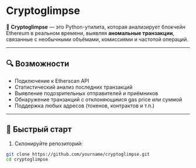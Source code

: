 # Cryptoglimpse

📡 **Cryptoglimpse** — это Python-утилита, которая анализирует блокчейн Ethereum в реальном времени, выявляя **аномальные транзакции**, связанные с необычными объёмами, комиссиями и частотой операций.

---

## 🔍 Возможности

- Подключение к Etherscan API
- Статистический анализ последних транзакций
- Выявление подозрительных отправителей и приёмников
- Обнаружение транзакций с отклоняющимся gas price или суммой
- Поддержка любых адресов (токенов, контрактов и т.п.)

---

## 🚀 Быстрый старт

1. Склонируйте репозиторий:
```bash
git clone https://github.com/yourname/cryptoglimpse.git
cd cryptoglimpse

